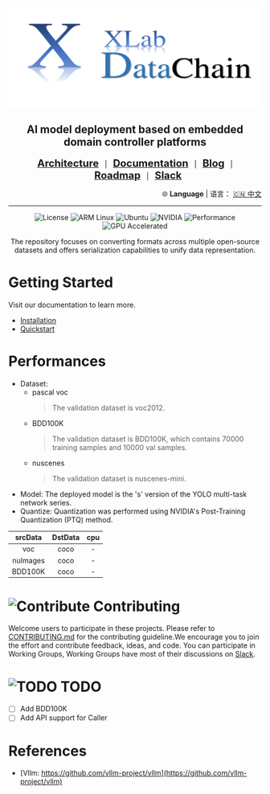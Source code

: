 <div align="center">

<img src="./docs/images/datachain.png" width="600" height="200">

<h2 align="center">AI model deployment based on embedded domain controller platforms</h2>


[<span style="font-size:20px;">**Architecture**</span>](./docs/framework.md)&nbsp;&nbsp;&nbsp;|&nbsp;&nbsp;&nbsp;[<span style="font-size:20px;">**Documentation**</span>](https://liwuhen.cn/CVDeploy-2D)&nbsp;&nbsp;&nbsp;|&nbsp;&nbsp;&nbsp;[<span style="font-size:20px;">**Blog**</span>](https://www.zhihu.com/column/c_1839603173800697856)&nbsp;&nbsp;&nbsp;|&nbsp;&nbsp;&nbsp;[<span style="font-size:20px;">**Roadmap**</span>](./docs/roadmap.md)&nbsp;&nbsp;&nbsp;|&nbsp;&nbsp;&nbsp;[<span style="font-size:20px;">**Slack**</span>](https://app.slack.com/client/T07U5CEEXCP/C07UKUA9TCJ)

<p align="right">
  🌐 <b>Language</b> | 语言：
  <a href="./docs/README.zh-CN.md">🇨🇳 中文</a>
</p>

---

![License](https://img.shields.io/badge/License-Apache%202.0-blue.svg?style=for-the-badge)
![ARM Linux](https://img.shields.io/badge/ARM_Linux-FCC624?style=for-the-badge&logo=linux&logoColor=black)
![Ubuntu](https://img.shields.io/badge/Ubuntu-E95420?style=for-the-badge&logo=ubuntu&logoColor=white)
![NVIDIA](https://img.shields.io/badge/NVIDIA-%2376B900.svg?style=for-the-badge&logo=nvidia&logoColor=white)
![Performance](https://img.shields.io/badge/Performance-Optimized-red?style=for-the-badge)
![GPU Accelerated](https://img.shields.io/badge/GPU-Accelerated-76B900?style=for-the-badge&logo=nvidia&logoColor=white)

The repository focuses on converting formats across multiple open-source datasets and offers serialization capabilities to unify data representation.
</div>

# Getting Started
Visit our documentation to learn more.
- [Installation](./docs/hpcdoc/source/getting_started/installation.md)
- [Quickstart](./docs/hpcdoc/source/getting_started/Quickstart.md)

# Performances
- Dataset:
    - pascal voc
        > The validation dataset is voc2012.
    - BDD100K
        > The validation dataset is BDD100K, which contains 70000 training samples and 10000 val samples.
    - nuscenes
        > The validation dataset is nuscenes-mini.
- Model: The deployed model is the 's' version of the YOLO multi-task network series.
- Quantize: Quantization was performed using NVIDIA's Post-Training Quantization (PTQ) method.

|srcData|DstData|cpu|
|:-:|:-:|:-:|
|voc|coco|-|
|nuImages|coco|-|
|BDD100K|coco|-|

# ![Contribute](https://img.shields.io/badge/how%20to%20contribute-project-brightgreen) Contributing
Welcome users to participate in these projects. Please refer to [CONTRIBUTING.md](./CONTRIBUTING.md) for the contributing guideline.We encourage you to join the effort and contribute feedback, ideas, and code. You can participate in Working Groups, Working Groups have most of their discussions on [Slack](https://app.slack.com/client/T07U5CEEXCP/C07UKUA9TCJ).

# ![TODO](https://img.shields.io/badge/how%20to%20contribute-project-brightgreen) TODO
- [ ] Add BDD100K
- [ ] Add API support for Caller

# References
- [Vllm: https://github.com/vllm-project/vllm](https://github.com/vllm-project/vllm)
